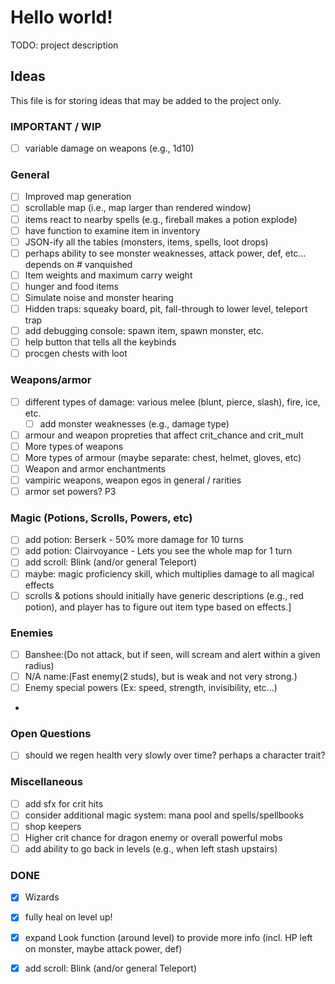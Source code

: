 # Hello world!

TODO: project description

## Ideas

This file is for storing ideas that may be added to the project only.

### IMPORTANT / WIP
- [ ] variable damage on weapons (e.g., 1d10)

### General
- [ ] Improved map generation
- [ ] scrollable map (i.e., map larger than rendered window)
- [ ] items react to nearby spells (e.g., fireball makes a potion explode)
- [ ] have function to examine item in inventory
- [ ] JSON-ify all the tables (monsters, items, spells, loot drops)
- [ ] perhaps ability to see monster weaknesses, attack power, def, etc... depends on # vanquished
- [ ] Item weights and maximum carry weight
- [ ] hunger and food items
- [ ] Simulate noise and monster hearing
- [ ] Hidden traps: squeaky board, pit, fall-through to lower level, teleport trap
- [ ] add debugging console: spawn item, spawn monster, etc.
- [ ] help button that tells all the keybinds
- [ ] procgen chests with loot

### Weapons/armor
- [ ] different types of damage: various melee (blunt, pierce, slash), fire, ice, etc.
  - [ ] add monster weaknesses (e.g., damage type)
- [ ] armour and weapon propreties that affect crit_chance and crit_mult
- [ ] More types of weapons
- [ ] More types of armour (maybe separate: chest, helmet, gloves, etc)
- [ ] Weapon and armor enchantments
- [ ] vampiric weapons, weapon egos in general / rarities
- [ ] armor set powers? P3

### Magic (Potions, Scrolls, Powers, etc)
- [ ] add potion: Berserk - 50% more damage for 10 turns
- [ ] add potion: Clairvoyance - Lets you see the whole map for 1 turn
- [ ] add scroll: Blink (and/or general Teleport)
- [ ] maybe: magic proficiency skill, which multiplies damage to all magical effects
- [ ] scrolls & potions should initially have generic descriptions (e.g., red potion),
      and player has to figure out item type based on effects.]

### Enemies
- [ ] Banshee:(Do not attack, but if seen, will scream and alert within a given radius)
- [ ] N/A name:(Fast enemy(2 studs), but is weak and not very strong.)
- [ ] Enemy special powers (Ex: speed, strength, invisibility, etc...)
- 
### Open Questions
- [ ] should we regen health very slowly over time? perhaps a character trait?

### Miscellaneous
- [ ] add sfx for crit hits
- [ ] consider additional magic system: mana pool and spells/spellbooks
- [ ] shop keepers
- [ ] Higher crit chance for dragon enemy or overall powerful mobs
- [ ] add ability to go back in levels (e.g., when left stash upstairs)

### DONE
- [x] Wizards
- [x] fully heal on level up!
- [x] expand Look function (around level) to provide more info (incl. HP left on monster, maybe attack power, def)
- [x] add scroll: Blink (and/or general Teleport)



